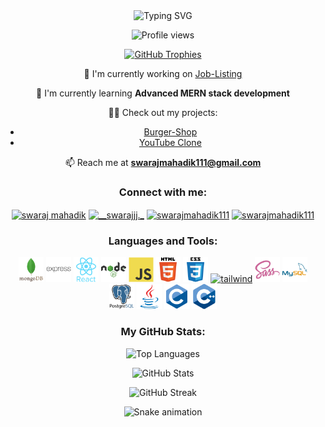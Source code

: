 <div align="center">
  <img src="https://readme-typing-svg.herokuapp.com?font=Fira+Code&weight=500&size=40&pause=1000&color=3B82F6&center=true&vCenter=true&width=600&height=100&lines=Hi+%F0%9F%91%8B%2C+I'm+Swaraj+Mahadik;MERN+Stack+Developer" alt="Typing SVG" />
</div>

<p align="center">
  <img src="https://komarev.com/ghpvc/?username=swarajmahadik123&label=Profile%20views&color=3b82f6&style=for-the-badge" alt="Profile views" />
</p>

<p align="center">
  <a href="https://github.com/ryo-ma/github-profile-trophy">
    <img src="https://github-profile-trophy.vercel.app/?username=swarajmahadik123&theme=algolia&column=4&margin-w=15&margin-h=15" alt="GitHub Trophies" />
  </a>
</p>

<div align="center">
  
  🔭 I'm currently working on [Job-Listing](https://job-listing365.vercel.app/)
  
  🌱 I'm currently learning **Advanced MERN stack development**
  
  👨‍💻 Check out my projects:
  - [Burger-Shop](https://burger-shop-mauve.vercel.app/)
  - [YouTube Clone](https://youtube-clone-14k9.vercel.app/)
  
  📫 Reach me at **swarajmahadik111@gmail.com**
  
</div>

<h3 align="center">Connect with me:</h3>
<p align="center">
  <a href="https://codesandbox.com/swaraj mahadik" target="_blank"><img align="center" src="https://raw.githubusercontent.com/rahuldkjain/github-profile-readme-generator/master/src/images/icons/Social/codesandbox.svg" alt="swaraj mahadik" height="30" width="40" /></a>
  <a href="https://instagram.com/__swarajjj._" target="_blank"><img align="center" src="https://raw.githubusercontent.com/rahuldkjain/github-profile-readme-generator/master/src/images/icons/Social/instagram.svg" alt="__swarajjj._" height="30" width="40" /></a>
  <a href="https://www.hackerrank.com/swarajmahadik111" target="_blank"><img align="center" src="https://raw.githubusercontent.com/rahuldkjain/github-profile-readme-generator/master/src/images/icons/Social/hackerrank.svg" alt="swarajmahadik111" height="30" width="40" /></a>
  <a href="https://www.leetcode.com/swarajmahadik111" target="_blank"><img align="center" src="https://raw.githubusercontent.com/rahuldkjain/github-profile-readme-generator/master/src/images/icons/Social/leet-code.svg" alt="swarajmahadik111" height="30" width="40" /></a>
</p>

<h3 align="center">Languages and Tools:</h3>
<p align="center">
  <a href="https://www.mongodb.com/" target="_blank" rel="noreferrer"><img src="https://raw.githubusercontent.com/devicons/devicon/master/icons/mongodb/mongodb-original-wordmark.svg" alt="mongodb" width="40" height="40"/></a>
  <a href="https://expressjs.com" target="_blank" rel="noreferrer"><img src="https://raw.githubusercontent.com/devicons/devicon/master/icons/express/express-original-wordmark.svg" alt="express" width="40" height="40"/></a>
  <a href="https://reactjs.org/" target="_blank" rel="noreferrer"><img src="https://raw.githubusercontent.com/devicons/devicon/master/icons/react/react-original-wordmark.svg" alt="react" width="40" height="40"/></a>
  <a href="https://nodejs.org" target="_blank" rel="noreferrer"><img src="https://raw.githubusercontent.com/devicons/devicon/master/icons/nodejs/nodejs-original-wordmark.svg" alt="nodejs" width="40" height="40"/></a>
  <a href="https://developer.mozilla.org/en-US/docs/Web/JavaScript" target="_blank" rel="noreferrer"><img src="https://raw.githubusercontent.com/devicons/devicon/master/icons/javascript/javascript-original.svg" alt="javascript" width="40" height="40"/></a>
  <a href="https://www.w3.org/html/" target="_blank" rel="noreferrer"><img src="https://raw.githubusercontent.com/devicons/devicon/master/icons/html5/html5-original-wordmark.svg" alt="html5" width="40" height="40"/></a>
  <a href="https://www.w3schools.com/css/" target="_blank" rel="noreferrer"><img src="https://raw.githubusercontent.com/devicons/devicon/master/icons/css3/css3-original-wordmark.svg" alt="css3" width="40" height="40"/></a>
  <a href="https://tailwindcss.com/" target="_blank" rel="noreferrer"><img src="https://www.vectorlogo.zone/logos/tailwindcss/tailwindcss-icon.svg" alt="tailwind" width="40" height="40"/></a>
  <a href="https://sass-lang.com" target="_blank" rel="noreferrer"><img src="https://raw.githubusercontent.com/devicons/devicon/master/icons/sass/sass-original.svg" alt="sass" width="40" height="40"/></a>
  <a href="https://www.mysql.com/" target="_blank" rel="noreferrer"><img src="https://raw.githubusercontent.com/devicons/devicon/master/icons/mysql/mysql-original-wordmark.svg" alt="mysql" width="40" height="40"/></a>
  <a href="https://www.postgresql.org" target="_blank" rel="noreferrer"><img src="https://raw.githubusercontent.com/devicons/devicon/master/icons/postgresql/postgresql-original-wordmark.svg" alt="postgresql" width="40" height="40"/></a>
  <a href="https://www.java.com" target="_blank" rel="noreferrer"><img src="https://raw.githubusercontent.com/devicons/devicon/master/icons/java/java-original.svg" alt="java" width="40" height="40"/></a>
  <a href="https://www.cprogramming.com/" target="_blank" rel="noreferrer"><img src="https://raw.githubusercontent.com/devicons/devicon/master/icons/c/c-original.svg" alt="c" width="40" height="40"/></a>
  <a href="https://www.w3schools.com/cpp/" target="_blank" rel="noreferrer"><img src="https://raw.githubusercontent.com/devicons/devicon/master/icons/cplusplus/cplusplus-original.svg" alt="cplusplus" width="40" height="40"/></a>
</p>

<h3 align="center">My GitHub Stats:</h3>
<p align="center">
  <img src="https://github-readme-stats.vercel.app/api/top-langs?username=swarajmahadik123&show_icons=true&locale=en&layout=compact&theme=algolia" alt="Top Languages" />
</p>
<p align="center">
  <img src="https://github-readme-stats.vercel.app/api?username=swarajmahadik123&show_icons=true&locale=en&theme=algolia" alt="GitHub Stats" />
</p>
<p align="center">
  <img src="https://github-readme-streak-stats.herokuapp.com/?user=swarajmahadik123&theme=algolia" alt="GitHub Streak" />
</p>

<div align="center">
  
  ![Snake animation](https://github.com/swarajmahadik123/swarajmahadik123/blob/output/github-contribution-grid-snake.svg)
  
</div>
